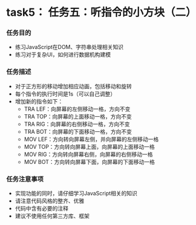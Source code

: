 # task5： 任务五：听指令的小方块（二）
### 任务目的

+ 练习JavaScript在DOM、字符串处理相关知识
+ 练习对于复杂UI，如何进行数据机构建模



### 任务描述
  
* 对于正方形的移动增加相应动画，包括移动和旋转
* 每个指令的执行时间是1s（可以自己调整）
* 增加新的指令如下：
     + TRA LEF：向屏幕的左侧移动一格，方向不变
     + TRA TOP：向屏幕的上面移动一格，方向不变
     + TRA RIG：向屏幕的右侧移动一格，方向不变
     + TRA BOT：向屏幕的下面移动一格，方向不变
     + MOV LEF：方向转向屏幕左侧，并向屏幕的左侧移动一格
     + MOV TOP：方向转向屏幕上面，向屏幕的上面移动一格
     + MOV RIG：方向转向屏幕右侧，向屏幕的右侧移动一格
     + MOV BOT：方向转向屏幕下面，向屏幕的下面移动一格

### 任务注意事项
* 实现功能的同时，请仔细学习JavaScript相关的知识
* 请注意代码风格的整齐、优雅
* 代码中含有必要的注释
* 建议不使用任何第三方库、框架


